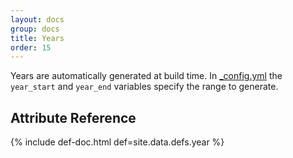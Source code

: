 ```yaml
---
layout: docs
group: docs
title: Years
order: 15
---
```


Years are automatically generated at build time. In [_config.yml](https://github.com/newtheatre/history-project/blob/master/_config.yml) the `year_start` and `year_end` variables specify the range to generate.

## <i class="fa fa-tags"></i> Attribute Reference

{% include def-doc.html def=site.data.defs.year %}
